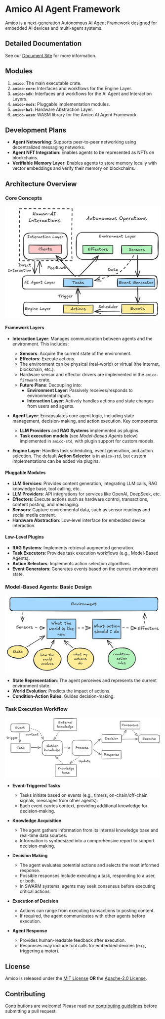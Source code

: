 # Amico AI Agent Framework

Amico is a next-generation Autonomous AI Agent Framework designed for embedded AI devices and multi-agent systems.

## Detailed Documentation

See our [Document Site](https://www.amico.dev) for more information.

## Modules

1. **`amico`**: The main executable crate.
2. **`amico-core`**: Interfaces and workflows for the Engine Layer.
3. **`amico-sdk`**: Interfaces and workflows for the AI Agent and Interaction Layers.
4. **`amico-mods`**: Pluggable implementation modules.
5. **`amico-hal`**: Hardware Abstraction Layer.
6. **`amico-wasm`**: WASM library for the Amico AI Agent Framework.

## Development Plans

- **Agent Networking**: Supports peer-to-peer networking using decentralized messaging networks.
- **Agent NFT Integration**: Enables agents to be represented as NFTs on blockchains.
- **Verifiable Memory Layer**: Enables agents to store memory locally with vector embeddings and verify their memory on blockchains.

## Architecture Overview

### Core Concepts

![Framework](https://raw.githubusercontent.com/AIMOverse/amico/refs/heads/main/images/framework-v2.png)

#### Framework Layers

- **Interaction Layer**: Manages communication between agents and the environment. This includes:

  - **Sensors**: Acquire the current state of the environment.
  - **Effectors**: Execute actions.
  - The environment can be physical (real-world) or virtual (the Internet, blockchain, etc.).
  - Hardware sensor and effector drivers are implemented in the `amico-firmware` crate.
  - **Future Plans**: Decoupling into:
    - **Environment Layer**: Passively receives/responds to environmental inputs.
    - **Interaction Layer**: Actively handles actions and state changes from users and agents.

- **Agent Layer**: Encapsulates core agent logic, including state management, decision-making, and action execution. Key components:

  - **LLM Providers** and **RAG Systems** implemented as plugins.
  - **Task execution models** (see _Model-Based Agents_ below) implemented in `amico-std`, with plugin support for custom models.

- **Engine Layer**: Handles task scheduling, event generation, and action selection. The default **Action Selector** is in `amico-std`, but custom implementations can be added via plugins.

#### Pluggable Modules

- **LLM Services**: Provides content generation, integrating LLM calls, RAG knowledge base, tool calling, etc.
- **LLM Providers**: API integrations for services like OpenAI, DeepSeek, etc.
- **Effectors**: Execute actions such as hardware control, transactions, content posting, and messaging.
- **Sensors**: Capture environmental data, such as sensor readings and social media content.
- **Hardware Abstraction**: Low-level interface for embedded device interaction.

#### Low-Level Plugins

- **RAG Systems**: Implements retrieval-augmented generation.
- **Task Executors**: Provides task execution workflows (e.g., Model-Based Agents).
- **Action Selectors**: Implements action selection algorithms.
- **Event Generators**: Generates events based on the current environment state.

### Model-Based Agents: Basic Design

![Basic Design](https://raw.githubusercontent.com/AIMOverse/amico/refs/heads/main/images/model_based.png)

- **State Representation**: The agent perceives and represents the current environment state.
- **World Evolution**: Predicts the impact of actions.
- **Condition-Action Rules**: Guides decision-making.

### Task Execution Workflow

![Task Execution Workflow](https://raw.githubusercontent.com/AIMOverse/amico/refs/heads/main/images/task_exec.png)

- **Event-Triggered Tasks**

  - Tasks initiate based on events (e.g., timers, on-chain/off-chain signals, messages from other agents).
  - Each event carries context, providing additional knowledge for decision-making.

- **Knowledge Acquisition**

  - The agent gathers information from its internal knowledge base and real-time data sources.
  - Information is synthesized into a comprehensive report to support decision-making.

- **Decision Making**

  - The agent evaluates potential actions and selects the most informed response.
  - Possible responses include executing a task, responding to a user, or both.
  - In SWARM systems, agents may seek consensus before executing critical actions.

- **Execution of Decision**

  - Actions can range from executing transactions to posting content.
  - If required, the agent communicates with other agents before execution.

- **Agent Response**
  - Provides human-readable feedback after execution.
  - Responses may include tool calls for embedded devices (e.g., triggering a motor).

## License

Amico is released under the [MIT License](https://github.com/AIMOverse/amico/blob/main/LICENSE-MIT) **OR** the [Apache-2.0 License](https://github.com/AIMOverse/amico/blob/main/LICENSE-Apache-2.0).

## Contributing

Contributions are welcome! Please read our [contributing guidelines](https://raw.githubusercontent.com/AIMOverse/amico/main/CONTRIBUTING.md) before submitting a pull request.
